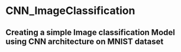 # CNN_ImageClassification
## Creating a simple Image classification Model using CNN architecture on MNIST dataset
